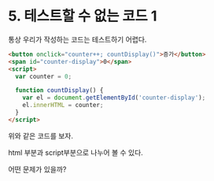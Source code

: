 # 5. 테스트할 수 없는 코드 1

통상 우리가 작성하는 코드는 테스트하기 어렵다.

```html
<button onclick="counter++; countDisplay()">증가</button>
<span id="counter-display">0</span>
<script>
  var counter = 0;

  function countDisplay() {
    var el = document.getElementById('counter-display');
    el.innerHTML = counter;
  }
</script>
```

위와 같은 코드를 보자.

html 부분과 script부분으로 나누어 볼 수 있다.

어떤 문제가 있을까?